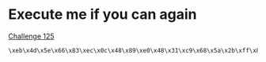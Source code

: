 # Execute me if you can again

[Challenge 125](https://ringzer0ctf.com/challenges/125)

```sh
\xeb\x4d\x5e\x66\x83\xec\x0c\x48\x89\xe0\x48\x31\xc9\x68\x5a\x2b\xff\x8d\x48\x89\xcf\x80\xc1\x0c\x40\x8a\x3e\x40\xf6\xd7\x40\x88\x38\x48\xff\xc6\x68\x2e\xbf\xa3\x6f\x48\xff\xc0\xe2\xea\x2c\x0c\x48\x89\xc6\x68\x63\xcc\x8c\x2b\x48\x31\xc0\x48\x89\xc7\x40\xb7\x01\x04\x01\x48\x89\xc2\x80\xc2\x0b\x0f\x05\x48\x31\xc0\x04\x3c\x0f\x05\xe8\xae\xff\xff\xff\x9e\xae\xaa\x9d\xb5\x8c\xaf\x9c\xbb\xbb\xc8\x86\xee\x2e\xf0\xe9\xd6\x49\xad\xbb\xcc\x01\xa6\x68\x67\xc5\x59\x2e\x5b\x52\x41\x4e\x44\x53\x54\x52\x32\x5d
```
